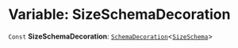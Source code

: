 # Variable: SizeSchemaDecoration

`Const` **SizeSchemaDecoration**: [`SchemaDecoration`](/en/auto-docs/utils/interfaces/SchemaDecoration-1.md)<[`SizeSchema`](/en/auto-docs/utils/interfaces/SizeSchema-1.md)>
